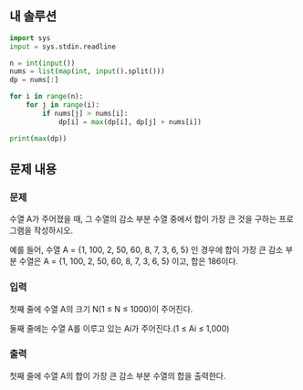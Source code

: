 ## 내 솔루션
```python
import sys
input = sys.stdin.readline

n = int(input())
nums = list(map(int, input().split()))
dp = nums[:]

for i in range(n):
    for j in range(i):
        if nums[j] > nums[i]:
            dp[i] = max(dp[i], dp[j] + nums[i])

print(max(dp))
```
## 문제 내용
### 문제
수열 A가 주어졌을 때, 그 수열의 감소 부분 수열 중에서 합이 가장 큰 것을 구하는 프로그램을 작성하시오.

예를 들어, 수열 A = {1, 100, 2, 50, 60, 8, 7, 3, 6, 5} 인 경우에 합이 가장 큰 감소 부분 수열은 A = {1, 100, 2, 50, 60, 8, 7, 3, 6, 5} 이고, 합은 186이다.

### 입력
첫째 줄에 수열 A의 크기 N(1 ≤ N ≤ 1000)이 주어진다.

둘째 줄에는 수열 A를 이루고 있는 Ai가 주어진다.(1 ≤ Ai ≤ 1,000)

### 출력
첫째 줄에 수열 A의 합이 가장 큰 감소 부분 수열의 합을 출력한다.